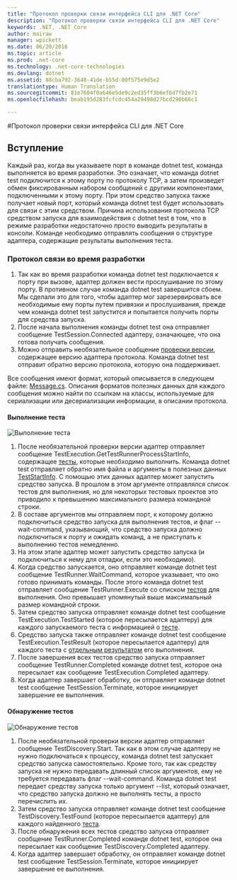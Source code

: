 ```yaml
---
title: "Протокол проверки связи интерфейса CLI для .NET Core"
description: "Протокол проверки связи интерфейса CLI для .NET Core"
keywords: .NET, .NET Core
author: mairaw
manager: wpickett
ms.date: 06/20/2016
ms.topic: article
ms.prod: .net-core
ms.technology: .net-core-technologies
ms.devlang: dotnet
ms.assetid: 88cba792-3640-41de-b55d-00f575e9d5e2
translationtype: Human Translation
ms.sourcegitcommit: 81e7604f0a646e5de9c2ed35ff3b6ef6d7fb2e71
ms.openlocfilehash: beab195d283fcfcdc454a29498d27bcd290b66c1

---
```


#<a name="net-core-cli-test-communication-protocol"></a>Протокол проверки связи интерфейса CLI для .NET Core

## <a name="introduction"></a>Вступление
Каждый раз, когда вы указываете порт в команде dotnet test, команда выполняется во время разработки. Это означает, что команда dotnet test подключится к этому порту по протоколу TCP, а затем произведет обмен фиксированным набором сообщений с другими компонентами, подключенными к этому порту. При этом средство запуска также получает новый порт, который команда dotnet test будет использовать для связи с этим средством. Причина использования протокола TCP средством запуска для взаимодействия с dotnet test в том, что в режиме разработки недостаточно просто выводить результаты в консоли. Команде необходимо отправлять сообщения о структуре адаптера, содержащие результаты выполнения теста.

### <a name="communication-protocol-at-design-time"></a>Протокол связи во время разработки

1. Так как во время разработки команда dotnet test подключается к порту при вызове, адаптер должен вести прослушивание по этому порту. В противном случае команда dotnet test завершится сбоем. Мы сделали это для того, чтобы адаптер мог зарезервировать все необходимые ему порты путем привязки и прослушивания, прежде чем команда dotnet test запустится и попытается получить порты для средства запуска.
2. После начала выполнения команды dotnet test она отправляет сообщение TestSession.Connected адаптеру, означающее, что она готова получать сообщения.
3. Можно отправить необязательное сообщение [проверки версии](https://github.com/dotnet/cli/blob/rel/1.0.0/src/Microsoft.Extensions.Testing.Abstractions/Messages/ProtocolVersionMessage.cs), содержащее версию адаптера протокола. Команда dotnet test отправит обратно версию протокола, которую она поддерживает.

Все сообщения имеют формат, который описывается в следующем файле: [Message.cs](https://github.com/dotnet/cli/blob/rel/1.0.0/src/Microsoft.Extensions.Testing.Abstractions/Messages/Message.cs). Описания форматов полезных данных для каждого сообщения можно найти по ссылкам на классы, используемые для сериализации или десериализации информации, в описании протокола.

#### <a name="test-execution"></a>Выполнение теста
![Выполнение теста](./media/test-protocol/dotnet-test-execute.png)

1. После необязательной проверки версии адаптер отправляет сообщение TestExecution.GetTestRunnerProcessStartInfo, содержащее [тесты](https://github.com/dotnet/cli/blob/rel/1.0.0/src/Microsoft.Extensions.Testing.Abstractions/Messages/RunTestsMessage.cs), которые необходимо выполнить. Команда dotnet test отправляет обратно имя файла и аргументы в полезных данных [TestStartInfo](https://github.com/dotnet/cli/blob/rel/1.0.0/src/Microsoft.DotNet.Tools.Test/TestStartInfo.cs). С помощью этих данных адаптер может запустить средство запуска. В прошлом в этом аргументе отправлялся список тестов для выполнения, но для некоторых тестовых проектов это приводило к превышению максимального размера командной строки.
  1. В составе аргументов мы отправляем порт, к которому должно подключиться средство запуска для выполнения тестов, и флаг --wait-command, указывающий, что средство запуска должно подключиться к порту и ожидать команд, а не приступать к выполнению тестов немедленно.
2. На этом этапе адаптер может запустить средство запуска (и подключиться к нему для отладки, если это необходимо).
3. Когда средство запускается, оно отправляет команде dotnet test сообщение TestRunner.WaitCommand, которое указывает, что оно готово принимать команды. После этого команда dotnet test отправляет сообщение TestRunner.Execute со списком [тестов](https://github.com/dotnet/cli/blob/rel/1.0.0/src/Microsoft.Extensions.Testing.Abstractions/Messages/RunTestsMessage.cs) для выполнения. Оно превышает упомянутый выше максимальный размер командной строки.
4. Затем средство запуска отправляет команде dotnet test сообщение TestExecution.TestStarted (которое пересылается адаптеру) для каждого запускаемого теста с информацией о [тесте](https://github.com/dotnet/cli/blob/rel/1.0.0/src/Microsoft.Extensions.Testing.Abstractions/Test.cs).
5. Средство запуска также отправляет команде dotnet test сообщение TestExecution.TestResult (которое пересылается адаптеру) для каждого теста с [отдельным результатом](https://github.com/dotnet/cli/blob/rel/1.0.0/src/Microsoft.Extensions.Testing.Abstractions/TestResult.cs) его выполнения.
6. После завершения всех тестов средство запуска отправляет сообщение TestRunner.Completed команде dotnet test, которое она пересылает как сообщение TestExecution.Completed адаптеру.
7. Когда адаптер завершает обработку, он отправляет команде dotnet test сообщение TestSession.Terminate, которое инициирует завершение ее выполнения.

#### <a name="test-discovery"></a>Обнаружение тестов
![Обнаружение тестов](./media/test-protocol/dotnet-test-discover.png)

1. После необязательной проверки версии адаптер отправляет сообщение TestDiscovery.Start. Так как в этом случае адаптеру не нужно подключаться к процессу, команда dotnet test запускает средство запуска самостоятельно. Кроме того, так как средству запуска не нужно передавать длинный список аргументов, ему не требуется передавать флаг --wait-command. Команда dotnet test передает средству запуска только аргумент --list, который означает, что средство запуска должно не выполнять тесты, а просто перечислить их.
2. Затем средство запуска отправляет команде dotnet test сообщение TestDiscovery.TestFound (которое пересылается адаптеру) для каждого найденного [теста](https://github.com/dotnet/cli/blob/rel/1.0.0/src/Microsoft.Extensions.Testing.Abstractions/Test.cs).
3. После обнаружения всех тестов средство запуска отправляет сообщение TestRunner.Completed команде dotnet test, которое она пересылает как сообщение TestDiscovery.Completed адаптеру.
4. Когда адаптер завершает обработку, он отправляет команде dotnet test сообщение TestSession.Terminate, которое инициирует завершение ее выполнения.


<!--HONumber=Nov16_HO3-->


